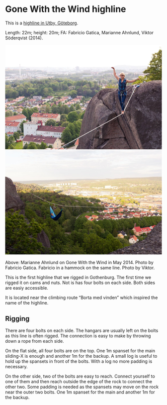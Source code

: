 Gone With the Wind highline
===========================

This is a [highline in Utby, Göteborg](gothenburg-highlines.md).

Length: 22m; height: 20m; FA: Fabricio Gatica, Marianne Ahnlund, Viktor Söderqvist (2014).

![Marianne Ahnlund on Gone With the Wind](img/gww-marianne.jpg)
![Fabricio Gatica in a hammock on Gone With the Wind](img/gww-hammock.jpg)

Above: Marianne Ahnlund on Gone With the Wind in May 2014. Photo by Fabricio Gatica. Fabricio in a hammock on the same line. Photo by Viktor.

This is the first highline that we rigged in Gothenburg. The first time we rigged it on cams and nuts. Not is has four bolts on each side. Both sides are easiy accessible.

It is located near the climbing route “Borta med vinden” which inspired the name of the highline.

Rigging
-------

There are four bolts on each side. The hangars are usually left on the bolts as this line is often rigged. The connection is easy to make by throwing down a rope from each side.

On the flat side, all four bolts are on the top. One 1m spanset for the main sliding-X is enough and another 1m for the backup. A small log is useful to hold up the spansets in front of the bolts. With a log no more padding is necessary.

On the other side, two of the bolts are easy to reach. Connect yourself to one of them and then reach outside the edge of the rock to connect the other two. Some padding is needed as the spansets may move on the rock near the outer two bolts. One 1m spanset for the main and another 1m for the backup.
